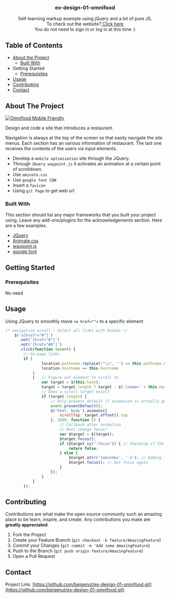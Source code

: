 <p align="center">
  <h3 align="center">ex-design-01-omnifood</h3>
  <p align="center">
    Self-learning markup example using jQuery and a bit of pure JS. <br> 
   To check out the website?<a href="https://beigenut.github.io/ex-design-01-omnifood/" target="_blank"> Click here</a> <br>
   You do not need to sign in or log in at this time :)
</p>
</p>


## Table of Contents

* [About the Project](#about-the-project)
  * [Built With](#built-with)
* Getting Started
  * [Prerequisites](#prerequisites)
* [Usage](#usage)
* [Contributing](#contributing)
* [Contact](#contact)



## About The Project

[![Omnifood Mobile Friendly][product-screenshot]](https://drive.google.com/uc?export=view&id=1-EKgyE-k7kFMYJCGu9ltLdqXOVzgZPLg)


Design and code a site that introduces a restaurant. 

Navigation is always at the top of the screen so that easily navigate the site menus. 
Each section has an various information of restaurant. The last one receives the contents of the users via input elements. 

- Develop a `mobile optimization` site through the JQuery. 
- Through `JQuery waypoint.js` it activates an animation at a certain point of scrolldown.
- Use `aminate.css`
- Use `google font CDN`
- Insert a `favicon` 
- Using `git Page` to get web url


### Built With
This section should list any major frameworks that you built your project using. Leave any add-ons/plugins for the acknowledgements section. Here are a few examples.
* [JQuery](https://jquery.com)
* [Animate.css](https://daneden.github.io/animate.css/)
* [waypoint.js](http://imakewebthings.com/waypoints/)
* [google font](https://fonts.google.com/)


<!-- GETTING STARTED -->
## Getting Started

### Prerequisites

No need


<!-- USAGE EXAMPLES -->
## Usage

Using JQuery to smoothly move `<a href="">` to a specific element

```js
/* navigation scroll : Select all links with hashes */
    $('a[href*="#"]')
      .not('[href="#"]')
      .not('[href="#0"]')
      .click(function (event) {
        // On-page links
        if (
                location.pathname.replace(/^\//, '') == this.pathname.replace(/^\//, '') &&
                location.hostname == this.hostname
            ) 
            {   // Figure out element to scroll to
                var target = $(this.hash);
                target = target.length ? target : $('[name=' + this.hash.slice(1) + ']');
                // Does a scroll target exist?
                if (target.length) {
                    // Only prevent default if animation is actually gonna happen
                    event.preventDefault();
                    $('html, body').animate({
                        scrollTop: target.offset().top
                    }, 1000, function () {
                        // Callback after animation
                        // Must change focus!
                        var $target = $(target);
                        $target.focus();
                        if ($target.is(":focus")) { // Checking if the target was focused
                            return false;
                        } else {
                            $target.attr('tabindex', '-1'); // Adding tabindex for elements not focusable
                            $target.focus(); // Set focus again
                        }
                    });
                }
            }
        });
```


<!-- CONTRIBUTING -->
## Contributing

Contributions are what make the open source community such an amazing place to be learn, inspire, and create. Any contributions you make are **greatly appreciated**.

1. Fork the Project
2. Create your Feature Branch (`git checkout -b feature/AmazingFeature`)
3. Commit your Changes (`git commit -m 'Add some AmazingFeature`)
4. Push to the Branch (`git push origin feature/AmazingFeature`)
5. Open a Pull Request



<!-- CONTACT -->
## Contact

Project Link: [https://github.com/beigenut/ex-design-01-omnifood.git](https://github.com/beigenut/ex-design-01-omnifood.git)




<!-- MARKDOWN LINKS & IMAGES -->
[product-screenshot]: https://drive.google.com/uc?export=view&id=1-EKgyE-k7kFMYJCGu9ltLdqXOVzgZPLg